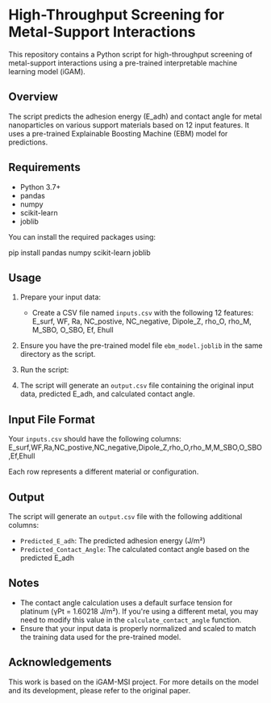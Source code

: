 # High-Throughput Screening for Metal-Support Interactions

This repository contains a Python script for high-throughput screening of metal-support interactions using a pre-trained interpretable machine learning model (iGAM).

## Overview

The script predicts the adhesion energy (E_adh) and contact angle for metal nanoparticles on various support materials based on 12 input features. It uses a pre-trained Explainable Boosting Machine (EBM) model for predictions.

## Requirements

- Python 3.7+
- pandas
- numpy
- scikit-learn
- joblib

You can install the required packages using:

pip install pandas numpy scikit-learn joblib

## Usage

1. Prepare your input data:
   - Create a CSV file named `inputs.csv` with the following 12 features:
     E_surf, WF, Ra, NC_postive, NC_negative, Dipole_Z, rho_O, rho_M, M_SBO, O_SBO, Ef, Ehull

2. Ensure you have the pre-trained model file `ebm_model.joblib` in the same directory as the script.

3. Run the script:


4. The script will generate an `output.csv` file containing the original input data, predicted E_adh, and calculated contact angle.

## Input File Format

Your `inputs.csv` should have the following columns:
E_surf,WF,Ra,NC_postive,NC_negative,Dipole_Z,rho_O,rho_M,M_SBO,O_SBO,Ef,Ehull

Each row represents a different material or configuration.

## Output

The script will generate an `output.csv` file with the following additional columns:

- `Predicted_E_adh`: The predicted adhesion energy (J/m²)
- `Predicted_Contact_Angle`: The calculated contact angle based on the predicted E_adh

## Notes

- The contact angle calculation uses a default surface tension for platinum (γPt = 1.60218 J/m²). If you're using a different metal, you may need to modify this value in the `calculate_contact_angle` function.
- Ensure that your input data is properly normalized and scaled to match the training data used for the pre-trained model.

## Acknowledgements

This work is based on the iGAM-MSI project. For more details on the model and its development, please refer to the original paper.

